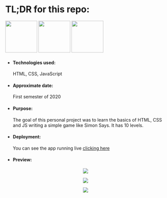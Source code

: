 <h1>TL;DR for this repo:</h1>
<div class="flex-container">
  <img src="https://cdn.pixabay.com/photo/2017/08/05/11/16/logo-2582748_1280.png" height="100" width="100">
  <img src="https://cdn.pixabay.com/photo/2017/08/05/11/16/logo-2582747_1280.png" height="100" width="100">
  <img src="https://cdn.pixabay.com/photo/2015/04/23/17/41/javascript-736400_1280.png" height="100" width="100">
</div>
<ul>
  <li><h4>Technologies used:</h4>HTML, CSS, JavaScript</li>
  <li><h4>Approximate date:</h4>First semester of 2020</li>
  <li><h4>Purpose:</h4>The goal of this personal project was to learn the basics of HTML, CSS and JS writing a simple game like Simon Says. It has 10 levels.</li>
  <li><h4>Deployment:</h4>You can see the app running live <a href="https://juanmarcosdev.github.io/simon-says-html-css-js/" target="_blank" rel="noopener noreferrer">clicking here</a></li>
  <li><h4>Preview:</h4></li>
</ul>
<p align="center">
    <img src="https://i.ibb.co/JxLr0Gt/Screenshot-from-2021-05-04-12-41-13.png">
</p>
<p align="center">
    <img src="https://i.ibb.co/HtRPY92/Screenshot-from-2021-05-04-12-42-42.png">
</p>
<p align="center">
    <img src="https://i.ibb.co/VCgQ8wZ/Screenshot-from-2021-05-04-12-42-48.png">
</p>
